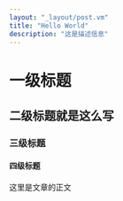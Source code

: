 ```yaml
---
layout: "_layout/post.vm"
title: "Hello World"
description: "这是描述信息"
---
```

# 一级标题
## 二级标题就是这么写
### 三级标题
#### 四级标题
这里是文章的正文

